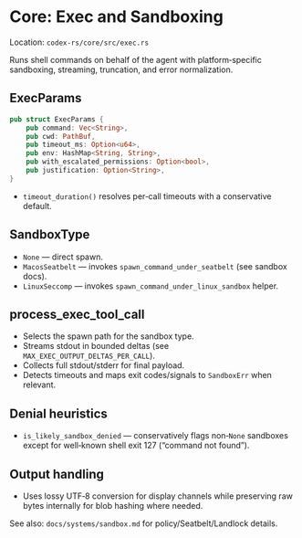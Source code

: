 # Core: Exec and Sandboxing

Location: `codex-rs/core/src/exec.rs`

Runs shell commands on behalf of the agent with platform‑specific sandboxing,
streaming, truncation, and error normalization.

## ExecParams

```rust
pub struct ExecParams {
    pub command: Vec<String>,
    pub cwd: PathBuf,
    pub timeout_ms: Option<u64>,
    pub env: HashMap<String, String>,
    pub with_escalated_permissions: Option<bool>,
    pub justification: Option<String>,
}
```

- `timeout_duration()` resolves per‑call timeouts with a conservative default.

## SandboxType

- `None` — direct spawn.
- `MacosSeatbelt` — invokes `spawn_command_under_seatbelt` (see sandbox docs).
- `LinuxSeccomp` — invokes `spawn_command_under_linux_sandbox` helper.

## process_exec_tool_call

- Selects the spawn path for the sandbox type.
- Streams stdout in bounded deltas (see `MAX_EXEC_OUTPUT_DELTAS_PER_CALL`).
- Collects full stdout/stderr for final payload.
- Detects timeouts and maps exit codes/signals to `SandboxErr` when relevant.

## Denial heuristics

- `is_likely_sandbox_denied` — conservatively flags non‑`None` sandboxes except
  for well‑known shell exit 127 (“command not found”).

## Output handling

- Uses lossy UTF‑8 conversion for display channels while preserving raw bytes
  internally for blob hashing where needed.

See also: `docs/systems/sandbox.md` for policy/Seatbelt/Landlock details.

